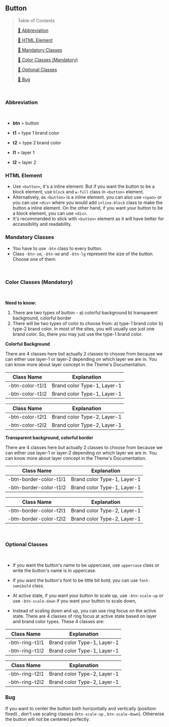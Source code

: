 ## Button


> Table of Contents
> 
>[🔖 Abbreviation](#abbreviation) 
>
>[🔖 HTML Element](#html-element) 
>
>[🔖 Mandatory Classes](#mandatory-classes) 
>
>[🔖 Color Classes (Mandatory)](#color-classes-mandatory) 
>
>[🔖 Optional Classes](#optional-classes) 
>
>[🔖 Bug](#bug)





&nbsp;
### Abbreviation
&nbsp;

- **btn** = button

- **t1** = type 1 brand color

- **t2** = type 2 brand color

- **l1** = layer 1

- **l2** = layer 2

  

  

### HTML Element

- Use `<button>`, it's a inline element.  But if you want the button to be a block element,  use `block` and `w-full` class in   `<button>` element.  
- Alternatively, as `<button>` is a inline element. you can also use  `<span>` or you can  use ` <div> ` where you would add `inline-block` class to make the button a inline element. On the other hand,  if you want your button to be a block element, you can use `<div>`.
- It's recommended to stick with `<button>` element as it will have better for accessibility and readability.



### Mandatory Classes



- You have to use `-btn` class to every button.
- Class `-btn-sm`, `-btn-md`  and `-btn-lg` represent the size of the button. Choose one of them.


&nbsp;
### Color Classes (Mandatory)
&nbsp;


**Need to know:**

1. There are two types of button - a) colorful background  b) transparent background, colorful border 
2. There will be two types of color to choose from: a) type-1 brand color b) type-2 brand color. In most of the sites, you will usually use just one brand color. So, there you may just use the type-1 brand  color.




**Colorful Background**



There are 4 classes here but actually 2 classes to choose from because we can either use layer-1 or layer-2 depending on which layer we are in. You can know more about layer concept in the Theme's Documentation.

| Class Name      | Explanation                 |
| --------------- | --------------------------- |
| -btn-color-t1l1 | Brand color Type-1, Layer-1 |
| -btn-color-t1l2 | Brand color Type-1, Layer-1 |



| Class Name      | Explanation                 |
| --------------- | --------------------------- |
| -btn-color-t2l1 | Brand color Type-2, Layer-1 |
| -btn-color-t2l2 | Brand color Type-2, Layer-1 |



**Transparent background, colorful border** 

There are 4 classes here but actually 2 classes to choose from because we can either use layer-1 or layer-2 depending on which layer we are in. You can know more about layer concept in the Theme's Documentation.


| Class Name             | Explanation                 |
| ---------------------- | --------------------------- |
| -btn-border-color-t1l1 | Brand color Type-1, Layer-1 |
| -btn-border-color-t1l2 | Brand color Type-1, Layer-1 |



| Class Name             | Explanation                 |
| ---------------------- | --------------------------- |
| -btn-border-color-t2l1 | Brand color Type-2, Layer-1 |
| -btn-border-color-t2l2 | Brand color Type-2, Layer-1 |






&nbsp;
### Optional Classes
&nbsp;


- If you want the button's name to be uppercase, use `uppercase` class or write the button's name is in uppercase.

- If you want the button's font to be little bit bold, you can use `font-semibold` class. 

- At active state, if  you want your button to scale up, use `-btn-scale-up` or use `-btn-scale-down`  if you want your button to scale down, 

- Instead of scaling down and up, you can use ring focus on the active state. There are 4 classes of ring focus at active state based on layer and  brand color types. These 4 classes are: 

  

| Class Name     | Explanation                 |
| -------------- | --------------------------- |
| -btn-ring-t1l1 | Brand color Type-1, Layer-1 |
| -btn-ring-t1l2 | Brand color Type-1, Layer-1 |



| Class Name     | Explanation                 |
| -------------- | --------------------------- |
| -btn-ring-t2l1 | Brand color Type-2, Layer-1 |
| -btn-ring-t2l2 | Brand color Type-2, Layer-1 |




### Bug


If you want to center the button both horizontally and vertically (position: fixed) , don't use scaling classes (`btn-scale-up` , `btn-scale-down`). Otherwise the button will not be centered perfectly. 

